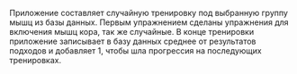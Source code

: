 Приложение составляет случайную тренировку под выбранную группу мышц из базы данных.
Первым упражнением сделаны упражнения для включения мышц кора, так же случайные.
В конце тренировки приложение записывает в базу данных среднее от результатов подходов и добавляет 1, чтобы шла прогрессия на последующих тренировках.
